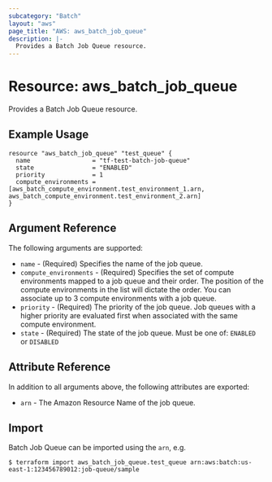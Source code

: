 ```yaml
---
subcategory: "Batch"
layout: "aws"
page_title: "AWS: aws_batch_job_queue"
description: |-
  Provides a Batch Job Queue resource.
---
```


# Resource: aws_batch_job_queue

Provides a Batch Job Queue resource.

## Example Usage

```hcl
resource "aws_batch_job_queue" "test_queue" {
  name                 = "tf-test-batch-job-queue"
  state                = "ENABLED"
  priority             = 1
  compute_environments = [aws_batch_compute_environment.test_environment_1.arn, aws_batch_compute_environment.test_environment_2.arn]
}
```

## Argument Reference

The following arguments are supported:

* `name` - (Required) Specifies the name of the job queue.
* `compute_environments` - (Required) Specifies the set of compute environments
    mapped to a job queue and their order.  The position of the compute environments
    in the list will dictate the order. You can associate up to 3 compute environments
    with a job queue.
* `priority` - (Required) The priority of the job queue. Job queues with a higher priority
    are evaluated first when associated with the same compute environment.
* `state` - (Required) The state of the job queue. Must be one of: `ENABLED` or `DISABLED`

## Attribute Reference

In addition to all arguments above, the following attributes are exported:

* `arn` - The Amazon Resource Name of the job queue.

## Import

Batch Job Queue can be imported using the `arn`, e.g.

```
$ terraform import aws_batch_job_queue.test_queue arn:aws:batch:us-east-1:123456789012:job-queue/sample
```